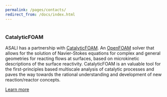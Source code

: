 ```yaml
---
permalink: /pages/contacts/
redirect_from: /docs/index.html
---
```


<!--<div class="col-md-6 text-center">
  <h2>Social media/E-mail</h2>
  <p>Feel free to contact us with social media:
  <br>
      <a class="btn btn-primary" href="https://twitter.com/ASALIcode" role="button"><i class="fa fa-twitter" aria-hidden="true"></i></a>
      <a class="btn btn-primary" href="https://www.facebook.com/ASALIcode/" role="button"><i class="fa fa-facebook" aria-hidden="true"></i></a>
      <a class="btn btn-primary" href="https://www.linkedin.com/company/asalicode" role="button"><i class="fa fa-linkedin" aria-hidden="true"></i></a>
  <br>
  or send an e-mail to<a href="mailto:ste.rebu@outlook.it">ste.rebu@outlook.it</a>
  </p>
</div>-->

<div class="row">
  <div class = "col-md-8 text-center">
      <h1 class="text-center"><i class="fa fa-cogs" aria-hidden="true"></i></h1>
      <h3 class="text-center">CatalyticFOAM<br></h3>
      <p>ASALI has a partnership with <a href="http://www.catalyticfoam.polimi.it/">CatalyticFOAM</a>. 
          An <a href="https://openfoam.org/">OpenFOAM</a> solver that allows for the solution of Navier-Stokes equations for complex and general 
          geometries for reacting flows at surfaces, based on microkinetic descriptions of the surface reactivity. 
          CatalyticFOAM is an valuable tool for the first-principles based multiscale analysis of catalytic 
          processes and paves the way towards the rational understanding and development of new reaction/reactor 
          concepts.
      </p>
  </div>
  <div class = "col-md-2 text-center">
      <p>
          <a class="btn btn-primary btn-lg" href="http://www.catalyticfoam.polimi.it/" role="button"><i class="fa fa-cogs" aria-hidden="true"></i>    Learn more</a></p>
      </p>
  </div>
</div>